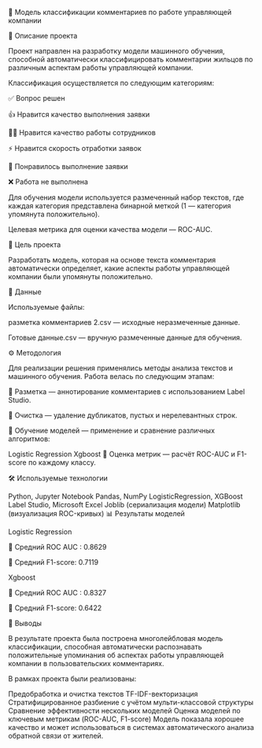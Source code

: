 🧠 Модель классификации комментариев по работе управляющей компании

📌 Описание проекта

Проект направлен на разработку модели машинного обучения, способной автоматически классифицировать комментарии жильцов по различным аспектам работы управляющей компании.

Классификация осуществляется по следующим категориям:

✅ Вопрос решен

👍 Нравится качество выполнения заявки

👨‍💼 Нравится качество работы сотрудников

⚡ Нравится скорость отработки заявок

🌟 Понравилось выполнение заявки

❌ Работа не выполнена

Для обучения модели используется размеченный набор текстов, где каждая категория представлена бинарной меткой (1 — категория упомянута положительно).

Целевая метрика для оценки качества модели — ROC-AUC.

🎯 Цель проекта

Разработать модель, которая на основе текста комментария автоматически определяет, какие аспекты работы управляющей компании были упомянуты положительно.

📂 Данные

Используемые файлы:

разметка комментариев 2.csv — исходные неразмеченные данные.

Готовые данные.csv — вручную размеченные данные для обучения.

⚙️ Методология

Для реализации решения применялись методы анализа текстов и машинного обучения. Работа велась по следующим этапам:

📑 Разметка — аннотирование комментариев с использованием Label Studio.

🧹 Очистка — удаление дубликатов, пустых и нерелевантных строк.

🧠 Обучение моделей — применение и сравнение различных алгоритмов:

Logistic Regression
Xgboost
🧮 Оценка метрик — расчёт ROC-AUC и F1-score по каждому классу.

🛠️ Используемые технологии

Python, Jupyter Notebook
Pandas, NumPy
LogisticRegression, XGBoost
Label Studio, Microsoft Excel
Joblib (сериализация модели)
Matplotlib (визуализация ROC-кривых)
📊 Результаты моделей

Logistic Regression

🔸 Средний ROC AUC : 0.8629

🔸 Средний F1-score: 0.7119

Xgboost

🔸 Средний ROC AUC : 0.8327

🔸 Средний F1-score: 0.6422

📌 Выводы

В результате проекта была построена многолейбловая модель классификации, способная автоматически распознавать положительные упоминания об аспектах работы управляющей компании в пользовательских комментариях.

В рамках проекта были реализованы:

Предобработка и очистка текстов
TF-IDF-векторизация
Стратифицированное разбиение с учётом мульти-классовой структуры
Сравнение эффективности нескольких моделей
Оценка моделей по ключевым метрикам (ROC-AUC, F1-score)
Модель показала хорошее качество и может использоваться в системах автоматического анализа обратной связи от жителей.
